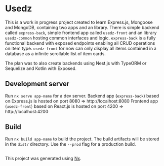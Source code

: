 # Usedz

This is a work in progress project created to learn Express.js, Mongoose and MongoDB, containing two apps and an library. There is simple backend called `express-back`, simple frontend app called `usedz-front` and an library `usedz-common` hosting common interfaces and logic.
`express-back` is a fully functional backend with exposed endpoints enabling all CRUD operations on Item type.
`usedz-front` for now can only display all items contained in a database as a infinite scrollable list of item cards.

The plan was to also create backends using Nest.js with TypeORM or Sequelize and Kotlin with Exposed.

## Development server

Run `nx serve app-name` for a dev server.
Backend app (`express-back`) based on Express.js is hosted on port 8080 => http://localhost:8080
Frontend app (`usedz-front`) based on React.js is hosted on port 4200 => http://localhost:4200

## Build

Run `nx build app-name` to build the project. The build artifacts will be stored in the `dist/` directory. Use the `--prod` flag for a production build.

##

This project was generated using [Nx](https://nx.dev).
